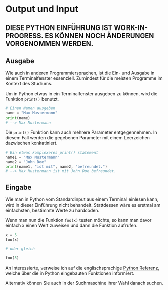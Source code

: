 # Output und Input

## **DIESE PYTHON EINFÜHRUNG IST WORK-IN-PROGRESS. ES KÖNNEN NOCH ÄNDERUNGEN VORGENOMMEN WERDEN.**

## Ausgabe
Wie auch in anderen Programmiersprachen, ist die Ein- und Ausgabe in einem Terminalfenster essenziell. Zumindest für die meisten Programme im Kontext des Studiums.

Um in Python etwas in ein Terminalfenster ausgeben zu können, wird die Funktion <code>print()</code> benutzt.
```Python
# Einen Namen ausgeben
name = "Max Mustermann"
print(name)
# --> Max Mustermann
```
Die <code>print()</code> Funktion kann auch mehrere Parameter entgegennehmen.
In diesem Fall werden die gegebenen Parameter mit einem Leerzeichen dazwischen konkatiniert.
```Python
# Ein etwas komplexeres print() statement
name1 = "Max Mustermann"
name2 = "John Doe"
print(name1, "ist mit", name2, "befreundet.")
# --> Max Mustermann ist mit John Doe befreundet.
```

## Eingabe
Wie man in Python vom Standardinput aus einem Terminal einlesen kann, wird in dieser Einführung nicht behandelt.
Stattdessen wäre es erstmal am einfachsten, bestimmte Werte zu hardcoden.

Wenn man nun die Funktion <code>foo(x)</code> testen möchte, so kann man davor einfach x einen Wert zuweisen und dann die Funktion aufrufen.
```Python
x = 5
foo(x)

# oder gleich

foo(5)
```
An Interessierte, verweise ich auf die englischsprachige <a href="https://docs.python.org/3/library/functions.html" target="_blank">Python Referenz</a>, welche über die in Python eingebauten Funktionen informiert.

Alternativ können Sie auch in der Suchmaschine ihrer Wahl danach suchen.